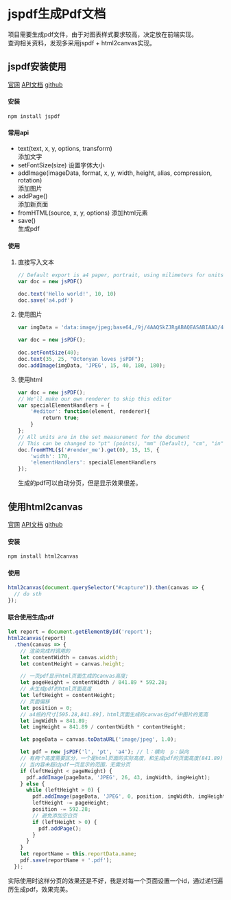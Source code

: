 # jspdf生成Pdf文档  

项目需要生成pdf文件，由于对图表样式要求较高，决定放在前端实现。  
查询相关资料，发现多采用jspdf + html2canvas实现。  

## jspdf安装使用  
[官网](https://parall.ax/products/jspdf) [API文档](http://raw.githack.com/MrRio/jsPDF/master/docs/) [github](https://github.com/MrRio/jsPDF)  

#### 安装  
````bash
npm install jspdf
````
#### 常用api  
* text(text, x, y, options, transform)  
  添加文字
* setFontSize(size)
  设置字体大小
* addImage(imageData, format, x, y, width, height, alias, compression, rotation)  
  添加图片
* addPage()  
  添加新页面
* fromHTML(source, x, y, options)
  添加html元素
* save()  
  生成pdf

#### 使用
  1. 直接写入文本
     ````js
     // Default export is a4 paper, portrait, using milimeters for units
     var doc = new jsPDF()

     doc.text('Hello world!', 10, 10)
     doc.save('a4.pdf')
     ````
  2. 使用图片
     ````js
     var imgData = 'data:image/jpeg;base64,/9j/4AAQSkZJRgABAQEASABIAAD/4ge....../2Q==';
       
     var doc = new jsPDF();
       
     doc.setFontSize(40);
     doc.text(35, 25, "Octonyan loves jsPDF");
     doc.addImage(imgData, 'JPEG', 15, 40, 180, 180);
     ````
  3. 使用html
     ````js
     var doc = new jsPDF();
     // We'll make our own renderer to skip this editor
     var specialElementHandlers = {
         '#editor': function(element, renderer){
             return true;
         }
     };
     // All units are in the set measurement for the document
     // This can be changed to "pt" (points), "mm" (Default), "cm", "in"
     doc.fromHTML($('#render_me').get(0), 15, 15, {
         'width': 170,
         'elementHandlers': specialElementHandlers
     });
     ````
     生成的pdf可以自动分页，但是显示效果很差。

## 使用html2canvas  
[官网](http://html2canvas.hertzen.com/) [API文档](http://html2canvas.hertzen.com/documentation/) [github](https://github.com/niklasvh/html2canvas/) 

#### 安装
````bash
npm install html2canvas
````

#### 使用
````js
html2canvas(document.querySelector("#capture")).then(canvas => {
  // do sth
});
````

#### 联合使用生成pdf
````js
let report = document.getElementById('report');
html2canvas(report)
  .then(canvas => {
    // 渲染完成时调用的
    let contentWidth = canvas.width;
    let contentHeight = canvas.height;

    // 一页pdf显示html页面生成的canvas高度;
    let pageHeight = contentWidth / 841.89 * 592.28;
    // 未生成pdf的html页面高度
    let leftHeight = contentHeight;
    // 页面偏移
    let position = 0;
    // a4纸的尺寸[595.28,841.89]，html页面生成的canvas在pdf中图片的宽高
    let imgWidth = 841.89;
    let imgHeight = 841.89 / contentWidth * contentHeight;

    let pageData = canvas.toDataURL('image/jpeg', 1.0);

    let pdf = new jsPDF('l', 'pt', 'a4'); // l：横向  p：纵向
    // 有两个高度需要区分，一个是html页面的实际高度，和生成pdf的页面高度(841.89)
    // 当内容未超过pdf一页显示的范围，无需分页
    if (leftHeight < pageHeight) {
      pdf.addImage(pageData, 'JPEG', 26, 43, imgWidth, imgHeight);
    } else {
      while (leftHeight > 0) {
        pdf.addImage(pageData, 'JPEG', 0, position, imgWidth, imgHeight);
        leftHeight -= pageHeight;
        position -= 592.28;
        // 避免添加空白页
        if (leftHeight > 0) {
          pdf.addPage();
        }
      }
    }
    let reportName = this.reportData.name;
    pdf.save(reportName + '.pdf');
  });
````
实际使用时这样分页的效果还是不好，我是对每一个页面设置一个id，通过递归遍历生成pdf，效果完美。